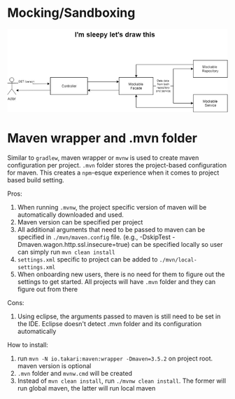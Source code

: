 # Mocking/Sandboxing

![The magic](./cool-diagram.jpg)

# Maven wrapper and .mvn folder

Similar to `gradlew`, maven wrapper or `mvnw` is used to create maven configuration per project. `.mvn` folder stores the project-based configuration for maven. This creates a `npm`-esque experience when it comes to project based build setting.

Pros:

1. When running `.mvnw`, the project specific version of maven will be automatically downloaded and used.
1. Maven version can be specified per project
1. All additional arguments that need to be passed to maven can be specified in `./mvn/maven.config` file. (e.g., -DskipTest -Dmaven.wagon.http.ssl.insecure=true) can be specified locally so user can simply run `mvn clean install`
1. `settings.xml` specific to project can be added to `./mvn/local-settings.xml`
1. When onboarding new users, there is no need for them to figure out the settings to get started. All projects will have `.mvn` folder and they can figure out from there

Cons:

1. Using eclipse, the arguments passed to maven is still need to be set in the IDE. Eclipse doesn't detect .mvn folder and its configuration automatically

How to install:

1. run `mvn -N io.takari:maven:wrapper -Dmaven=3.5.2` on project root. maven version is optional
2. `.mvn` folder and `mvnw.cmd` will be created
3. Instead of `mvn clean install`, run `./mvnw clean install`. The former will run global maven, the latter will run local maven
